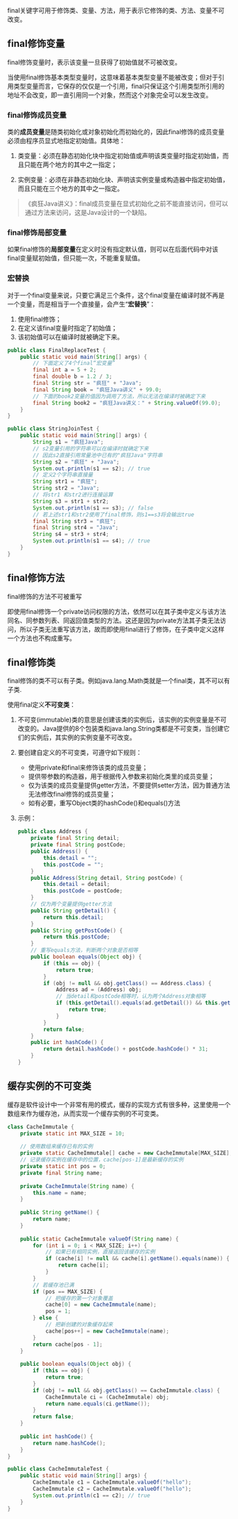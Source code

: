 final关键字可用于修饰类、变量、方法，用于表示它修饰的类、方法、变量不可改变。

## final修饰变量

final修饰变量时，表示该变量一旦获得了初始值就不可被改变。

当使用final修饰基本类型变量时，这意味着基本类型变量不能被改变；但对于引用类型变量而言，它保存的仅仅是一个引用，final只保证这个引用类型所引用的地址不会改变，即一直引用同一个对象，然而这个对象完全可以发生改变。

### final修饰成员变量

类的**成员变量**是随类初始化或对象初始化而初始化的，因此final修饰的成员变量必须由程序员显式地指定初始值。具体地：

1. 类变量：必须在静态初始化块中指定初始值或声明该类变量时指定初始值，而且只能在两个地方的其中之一指定；

2. 实例变量：必须在非静态初始化块、声明该实例变量或构造器中指定初始值，而且只能在三个地方的其中之一指定。

> 《疯狂Java讲义》：final成员变量在显式初始化之前不能直接访问，但可以通过方法来访问，这是Java设计的一个缺陷。

### final修饰局部变量

如果final修饰的**局部变量**在定义时没有指定默认值，则可以在后面代码中对该final变量赋初始值，但只能一次，不能重复赋值。

### 宏替换

对于一个final变量来说，只要它满足三个条件，这个final变量在编译时就不再是一个变量，而是相当于一个直接量，会产生“**宏替换**”：

1. 使用final修饰；
2. 在定义该final变量时指定了初始值；
3. 该初始值可以在编译时就被确定下来。

```java
public class FinalReplaceTest {
    public static void main(String[] args) {
        // 下面定义了4个final“宏变量”
        final int a = 5 + 2;
        final double b = 1.2 / 3;
        final String str = "疯狂" + "Java";
        final String book = "疯狂Java讲义" + 99.0;
        // 下面的book2变量的值因为调用了方法，所以无法在编译时被确定下来
        final String book2 = "疯狂Java讲义：" + String.valueOf(99.0);
    }
}
```

```java
public class StringJoinTest {
    public static void main(String[] args) {
        String s1 = "疯狂Java";
        // s2变量引用的字符串可以在编译时就确定下来
        // 因此s2直接引用常量池中已有的"疯狂Java"字符串
        String s2 = "疯狂" + "Java";
        System.out.println(s1 == s2); // true
        // 定义2个字符串直接量
        String str1 = "疯狂";
        String str2 = "Java";
        // 将str1 和str2进行连接运算
        String s3 = str1 + str2;
        System.out.println(s1 == s3); // false
        // 若上述str1和str2使用了final修饰，则s1==s3将会输出true
        final String str3 = "疯狂";
        final String str4 = "Java";
        String s4 = str3 + str4;
        System.out.println(s1 == s4); // true
    }
}
```

## final修饰方法

final修饰的方法不可被重写

即使用final修饰一个private访问权限的方法，依然可以在其子类中定义与该方法同名、同参数列表、同返回值类型的方法。这还是因为private方法其子类无法访问，所以子类无法重写该方法，故而即使用final进行了修饰，在子类中定义这样一个方法也不构成重写。

## final修饰类

final修饰的类不可以有子类。例如java.lang.Math类就是一个final类，其不可以有子类.

使用final定义**不可变类**：

1. 不可变(immutable)类的意思是创建该类的实例后，该实例的实例变量是不可改变的。Java提供的8个包装类和java.lang.String类都是不可变类，当创建它们的实例后，其实例的实例变量不可改变。

2. 要创建自定义的不可变类，可遵守如下规则：

    - 使用private和final来修饰该类的成员变量；
    - 提供带参数的构造器，用于根据传入参数来初始化类里的成员变量；
    - 仅为该类的成员变量提供getter方法，不要提供setter方法，因为普通方法无法修改final修饰的成员变量；
    - 如有必要，重写Object类的hashCode()和equals()方法

3. 示例：

    ```java
    public class Address {
        private final String detail;
        private final String postCode;
        public Address() {
            this.detail = "";
            this.postCode = "";
        }
        public Address(String detail, String postCode) {
            this.detail = detail;
            this.postCode = postCode;
        }
        // 仅为两个变量提供getter方法
        public String getDetail() {
            return this.detail;
        }
        public String getPostCode() {
            return this.postCode;
        }
        // 重写equals方法，判断两个对象是否相等
        public boolean equals(Object obj) {
            if (this == obj) {
                return true;
            }
            if (obj != null && obj.getClass() == Address.class) {
                Address ad = (Address) obj;
                // 当detail和postCode相等时，认为两个Address对象相等
                if (this.getDetail().equals(ad.getDetail()) && this.getPostCode().equals(ad.getPostCode())) {
                    return true;
                }
            }
            return false;
        }
        public int hashCode() {
            return detail.hashCode() + postCode.hashCode() * 31;
        }
    }
    ```

## 缓存实例的不可变类

缓存是软件设计中一个非常有用的模式，缓存的实现方式有很多种，这里使用一个数组来作为缓存池，从而实现一个缓存实例的不可变类。

```java
class CacheImmutale {
    private static int MAX_SIZE = 10;
    
    // 使用数组来缓存已有的实例
    private static CacheImmutale[] cache = new CacheImmutale[MAX_SIZE];
    // 记录缓存实例在缓存中的位置，cache[pos-1]是最新缓存的实例
    private static int pos = 0;
    private final String name;
    
    private CacheImmutale(String name) {
        this.name = name;
    }
    
    public String getName() {
        return name;
    }
    
    public static CacheImmutale valueOf(String name) {
        for (int i = 0; i < MAX_SIZE; i++) {
            // 如果已有相同实例，直接返回该缓存的实例
            if (cache[i] != null && cache[i].getName().equals(name)) {
                return cache[i];
            }
        }
        // 若缓存池已满
        if (pos == MAX_SIZE) {
            // 把缓存的第一个对象覆盖
            cache[0] = new CacheImmutale(name);
            pos = 1;
        } else {
            // 把新创建的对象缓存起来
            cache[pos++] = new CacheImmutale(name);
        }
        return cache[pos - 1];
    }
    
    public boolean equals(Object obj) {
        if (this == obj) {
            return true;
        }
        if (obj != null && obj.getClass() == CacheImmutale.class) {
            CacheImmutale ci = (CacheImmutale) obj;
            return name.equals(ci.getName());
        }
        return false;
    }
    
    public int hashCode() {
        return name.hashCode();
    }
}

public class CacheImmutaleTest {
    public static void main(String[] args) {
        CacheImmutale c1 = CacheImmutale.valueOf("hello");
        CacheImmutale c2 = CacheImmutale.valueOf("hello");
        System.out.println(c1 == c2); // true
    }
}
```


